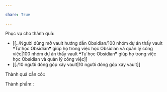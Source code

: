 ---  
share: True  
---  
Phục vụ cho thành quả:  
- [[../Người dùng mở vault hướng dẫn Obsidian/100 nhóm dự án thấy vault ❝Tự học Obsidian❞ giúp họ trong việc học Obsidian và quản lý công việc|100 nhóm dự án thấy vault ❝Tự học Obsidian❞ giúp họ trong việc học Obsidian và quản lý công việc]]  
- [[./10 người đóng góp xây vault|10 người đóng góp xây vault]]  
  
Thành quả cần có::   
  
Thành phẩm::  
